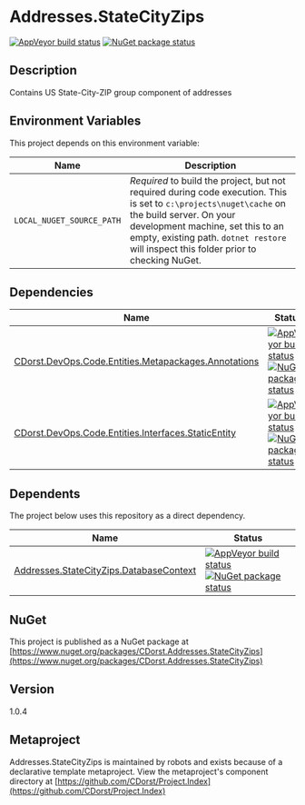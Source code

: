 # Addresses.StateCityZips

[![AppVeyor build status](https://img.shields.io/appveyor/ci/cdorst/addresses-statecityzips.svg?label=AppVeyor&style=for-the-badge)](https://ci.appveyor.com/project/cdorst/addresses-statecityzips)
[![NuGet package status](https://img.shields.io/nuget/v/CDorst.Addresses.StateCityZips.svg?label=NuGet&style=for-the-badge)](https://www.nuget.org/packages/CDorst.Addresses.StateCityZips)

## Description

Contains US State-City-ZIP group component of addresses

## Environment Variables

This project depends on this environment variable:

Name | Description
---- | -----------
`LOCAL_NUGET_SOURCE_PATH` | *Required* to build the project, but not required during code execution. This is set to `c:\projects\nuget\cache` on the build server. On your development machine, set this to an empty, existing path. `dotnet restore` will inspect this folder prior to checking NuGet.

## Dependencies

Name | Status
---- | ------
[CDorst.DevOps.Code.Entities.Metapackages.Annotations](https://github.com/CDorst/DevOps.Code.Entities.Metapackages.Annotations) | [![AppVeyor build status](https://img.shields.io/appveyor/ci/cdorst/devops-code-entities-metapackages-annotations.svg?label=AppVeyor&style=flat-square)](https://ci.appveyor.com/project/cdorst/devops-code-entities-metapackages-annotations) [![NuGet package status](https://img.shields.io/nuget/v/CDorst.DevOps.Code.Entities.Metapackages.Annotations.svg?label=NuGet&style=flat-square)](https://www.nuget.org/packages/CDorst.DevOps.Code.Entities.Metapackages.Annotations)
[CDorst.DevOps.Code.Entities.Interfaces.StaticEntity](https://github.com/CDorst/DevOps.Code.Entities.Interfaces.StaticEntity) | [![AppVeyor build status](https://img.shields.io/appveyor/ci/cdorst/devops-code-entities-interfaces-staticentity.svg?label=AppVeyor&style=flat-square)](https://ci.appveyor.com/project/cdorst/devops-code-entities-interfaces-staticentity) [![NuGet package status](https://img.shields.io/nuget/v/CDorst.DevOps.Code.Entities.Interfaces.StaticEntity.svg?label=NuGet&style=flat-square)](https://www.nuget.org/packages/CDorst.DevOps.Code.Entities.Interfaces.StaticEntity)

## Dependents

The project below uses this repository as a direct dependency.

Name | Status
---- | ------
[Addresses.StateCityZips.DatabaseContext](https://github.com/CDorst/Addresses.StateCityZips.DatabaseContext) | [![AppVeyor build status](https://img.shields.io/appveyor/ci/cdorst/addresses-statecityzips-databasecontext.svg?label=AppVeyor&style=flat-square)](https://ci.appveyor.com/project/cdorst/addresses-statecityzips-databasecontext) [![NuGet package status](https://img.shields.io/nuget/v/CDorst.Addresses.StateCityZips.DatabaseContext.svg?label=NuGet&style=flat-square)](https://www.nuget.org/packages/CDorst.Addresses.StateCityZips.DatabaseContext)

## NuGet


This project is published as a NuGet package at [https://www.nuget.org/packages/CDorst.Addresses.StateCityZips](https://www.nuget.org/packages/CDorst.Addresses.StateCityZips)

## Version

1.0.4

## Metaproject

Addresses.StateCityZips is maintained by robots and exists because of a declarative template metaproject. View the metaproject's component directory at [https://github.com/CDorst/Project.Index](https://github.com/CDorst/Project.Index)

